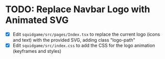 # TODO: Replace Navbar Logo with Animated SVG

- [x] Edit `squidgame/src/pages/Index.tsx` to replace the current logo (icons and text) with the provided SVG, adding class "logo-path"
- [x] Edit `squidgame/src/index.css` to add the CSS for the logo animation (keyframes and styles)
